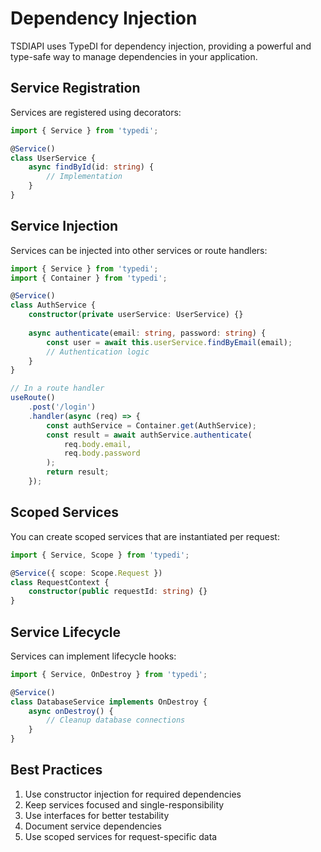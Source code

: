 # Dependency Injection

TSDIAPI uses TypeDI for dependency injection, providing a powerful and type-safe way to manage dependencies in your application.

## Service Registration

Services are registered using decorators:

```typescript
import { Service } from 'typedi';

@Service()
class UserService {
    async findById(id: string) {
        // Implementation
    }
}
```

## Service Injection

Services can be injected into other services or route handlers:

```typescript
import { Service } from 'typedi';
import { Container } from 'typedi';

@Service()
class AuthService {
    constructor(private userService: UserService) {}
    
    async authenticate(email: string, password: string) {
        const user = await this.userService.findByEmail(email);
        // Authentication logic
    }
}

// In a route handler
useRoute()
    .post('/login')
    .handler(async (req) => {
        const authService = Container.get(AuthService);
        const result = await authService.authenticate(
            req.body.email,
            req.body.password
        );
        return result;
    });
```

## Scoped Services

You can create scoped services that are instantiated per request:

```typescript
import { Service, Scope } from 'typedi';

@Service({ scope: Scope.Request })
class RequestContext {
    constructor(public requestId: string) {}
}
```

## Service Lifecycle

Services can implement lifecycle hooks:

```typescript
import { Service, OnDestroy } from 'typedi';

@Service()
class DatabaseService implements OnDestroy {
    async onDestroy() {
        // Cleanup database connections
    }
}
```

## Best Practices

1. Use constructor injection for required dependencies
2. Keep services focused and single-responsibility
3. Use interfaces for better testability
4. Document service dependencies
5. Use scoped services for request-specific data 